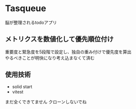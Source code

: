 # Tasqueue
脳が整理されるtodoアプリ
## メトリクスを数値化して優先順位付け
重要度と緊急度を5段階で設定し、独自の重み付けで優先度を算出  
やるべきことが明快になり考え込まなくて済む
## 使用技術
* solid start
* vitest  

まだ全くできてません クローンしないでね